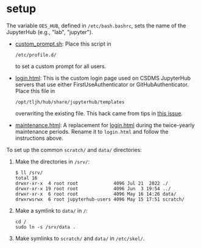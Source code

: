# setup

The variable `OES_HUB`, defined in `/etc/bash.bashrc`,
sets the name of the JupyterHub (e.g., "lab", "jupyter").

* [custom_prompt.sh](./custom_prompt.sh): Place this script in

  `/etc/profile.d/`
  
  to set a custom prompt for all users.

* [login.html](./login.html): This is the custom login page used on CSDMS
  JupyterHub servers that use either FirstUseAuthenticator or GitHubAuthenticator.
  Place this file in
  
  `/opt/tljh/hub/share/jupyterhub/templates`
  
  overwriting the existing file. This hack came from tips in [this
  issue](https://github.com/jupyterhub/jupyterhub/issues/1385).

* [maintenance.html](./maintenance.html): A replacement for [login.html](./login.html)
  during the twice-yearly maintenance periods.
  Rename it to `login.html` and follow the instructions above.

To set up the common `scratch/` and `data/` directories:

1. Make the directories in `/srv/`:
    ```
    $ ll /srv/
    total 16
    drwxr-xr-x  4 root root             4096 Jul 21  2022 ./
    drwxr-xr-x 19 root root             4096 Jun  3 19:54 ../
    drwxr-xr-x  6 root root             4096 May 16 14:26 data/
    drwxrwsrwx  6 root jupyterhub-users 4096 May 15 17:51 scratch/
    ```

1. Make a symlink to `data/` in `/`:
    ```
    cd /
    sudo ln -s /srv/data .
    ```

1. Make symlinks to `scratch/` and `data/` in `/etc/skel/`.

